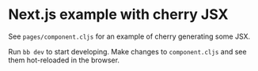 # Next.js example with cherry JSX

See `pages/component.cljs` for an example of cherry generating some JSX.

Run `bb dev` to start developing. Make changes to `component.cljs` and see them
hot-reloaded in the browser.
